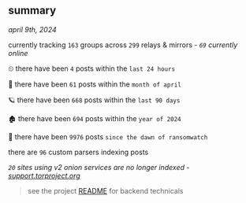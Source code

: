 
## summary
_april 9th, 2024_

currently tracking `163` groups across `299` relays & mirrors - _`69` currently online_

⏲ there have been `4` posts within the `last 24 hours`

🦈 there have been `61` posts within the `month of april`

🪐 there have been `668` posts within the `last 90 days`

🏚 there have been `694` posts within the `year of 2024`

🦕 there have been `9976` posts `since the dawn of ransomwatch`

there are `96` custom parsers indexing posts

_`20` sites using v2 onion services are no longer indexed - [support.torproject.org](https://support.torproject.org/onionservices/v2-deprecation/)_

> see the project [README](https://github.com/joshhighet/ransomwatch#ransomwatch--) for backend technicals
